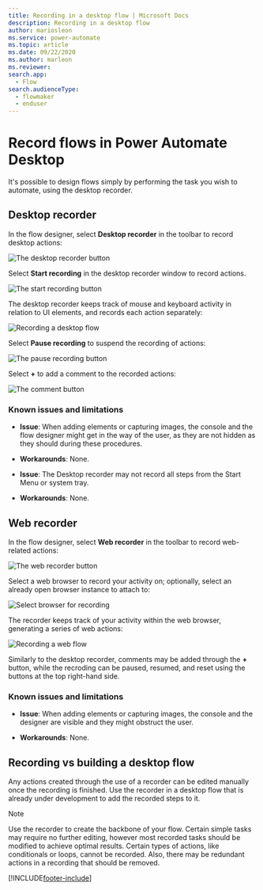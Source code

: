 ```yaml
---
title: Recording in a desktop flow | Microsoft Docs
description: Recording in a desktop flow
author: mariosleon
ms.service: power-automate
ms.topic: article
ms.date: 09/22/2020
ms.author: marleon
ms.reviewer: 
search.app: 
  - Flow
search.audienceType: 
  - flowmaker
  - enduser
---
```


# Record flows in Power Automate Desktop



It's possible to design flows simply by performing the task you wish to automate, using the desktop recorder.

## Desktop recorder
In the flow designer, select **Desktop recorder** in the toolbar to record desktop actions:

![The desktop recorder button](./media/recording-flow/desktop-recorder-button.png)

Select **Start recording** in the desktop recorder window to record actions.

![The start recording button](./media/recording-flow/start-recording-button.png)

The desktop recorder keeps track of mouse and keyboard activity in relation to UI elements, and records each action separately:

![Recording a desktop flow](./media/recording-flow/recording-flow.png)

 Select **Pause recording** to suspend the recording of actions:
 
![The pause recording button](./media/recording-flow/pause-recording-button.png)
 
 Select **+** to add a comment to the recorded actions:

![The comment button](./media/recording-flow/comment-button.png)

### Known issues and limitations

- **Issue**: When adding elements or capturing images, the console and the flow designer might get in the way of the user, as they are not hidden as they should during these procedures.

- **Workarounds**: None.

- **Issue**: The Desktop recorder may not record all steps from the Start Menu or system tray.

- **Workarounds**: None.

 ## Web recorder

In the flow designer, select **Web recorder** in the toolbar to record web-related actions:

![The web recorder button](./media/recording-flow/web-recorder-button.png)

Select a web browser to record your activity on; optionally, select an already open browser instance to attach to:

![Select browser for recording](./media/recording-flow/select-browser-for-recording.png)

The recorder keeps track of your activity within the web browser, generating a series of web actions:

![Recording a web flow](./media/recording-flow/recording-web-flow.png)

Similarly to the desktop recorder, comments may be added through the **+** button, while the recroding can be paused, resumed, and reset using the buttons at the top right-hand side.

### Known issues and limitations

- **Issue**: When adding elements or capturing images, the console and the designer are visible and they might obstruct the user.


- **Workarounds**: None.

 ## Recording vs building a desktop flow

Any actions created through the use of a recorder can be edited manually once the recording is finished. Use the recorder in a desktop flow that is already under development to add the recorded steps to it.

> [!NOTE]
> Use the recorder to create the backbone of your flow. Certain simple tasks may require no further editing, however most recorded tasks should be modified to achieve optimal results. Certain types of actions, like conditionals or loops, cannot be recorded. Also, there may be redundant actions in a recording that should be removed.

[!INCLUDE[footer-include](../includes/footer-banner.md)]